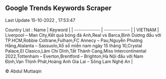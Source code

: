 

## Google Trends Keywords Scraper 
 
Last Update 15-10-2022 , 17:53:47

Country List :
 Name  | Keyword |
| ------------- | ------------- |
| VIETNAM | Liverpool – Man City,Kết quả bóng đá Anh,Real vs Barca,Bình Dương đấu với TP.HCM,Robbie Coltrane,Fulham,FC Annecy – Pau,Nguyễn Phương Hằng,Atalanta – Sassuolo,Xổ số miền nam ngày 15 tháng 10,Crystal Palace,El Clasico,Lâm Chí Dĩnh,Tất Thành Cang,Miss Intercontinental 2022,Tottenham – Everton,Brentford – Brighton,Hà Nội đấu với Nam Định,Vạn Thịnh Phát,Hoàng Anh Gia Lai – Sông Lam Nghệ An |



© Abdul Muttaqin 
